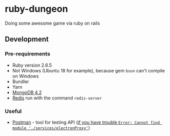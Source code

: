 # ruby-dungeon
Doing some awesome game via ruby on rails

## Development
### Pre-requirements
- Ruby version 2.6.5
- Not Windows (Ubuntu 18 for example), because gem `bson` can't compile on Windows
- Bundler
- Yarn 
- [MongoDB 4.2](https://docs.mongodb.com/manual/tutorial/install-mongodb-on-ubuntu/#install-mongodb-community-edition-using-deb-packages)
- [Redis](https://redis.io/topics/quickstart) run with the command `redis-server`
### Useful
- [Postman](https://www.getpostman.com/downloads/) - tool for testing API ([if you have trouble `Error: Cannot find module './services/electronProxy'`](https://github.com/postmanlabs/postman-app-support/issues/5093#issuecomment-450737208))